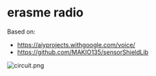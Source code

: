 # erasme radio

Based on:
- https://aiyprojects.withgoogle.com/voice/
- https://github.com/MAKIO135/sensorShieldLib

![circuit.png]()

